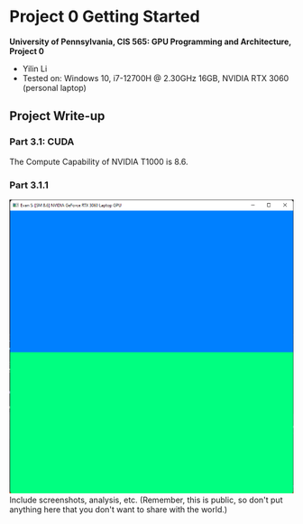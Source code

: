Project 0 Getting Started
====================

**University of Pennsylvania, CIS 565: GPU Programming and Architecture, Project 0**

* Yilin Li
* Tested on: Windows 10, i7-12700H @ 2.30GHz 16GB, NVIDIA RTX 3060  (personal laptop)

## Project Write-up

### Part 3.1: CUDA

The Compute Capability of NVIDIA T1000 is 8.6. 

### Part 3.1.1 
![](images/3.1.1.png)
Include screenshots, analysis, etc. (Remember, this is public, so don't put
anything here that you don't want to share with the world.)

